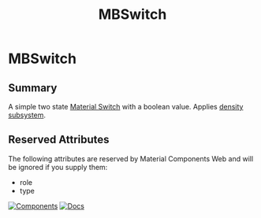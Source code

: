 ﻿---
uid: C.MBSwitch
title: MBSwitch
---
# MBSwitch

## Summary

A simple two state [Material Switch](https://material-web.dev/components/switch/) with a boolean value. Applies [density subsystem](xref:A.Density).

## Reserved Attributes

The following attributes are reserved by Material Components Web and will be ignored if you supply them:

- role
- type

[![Components](https://img.shields.io/static/v1?label=Components&message=Core&color=blue)](xref:A.CoreComponents)
[![Docs](https://img.shields.io/static/v1?label=API%20Documentation&message=MBSwitch&color=brightgreen)](xref:Material.Blazor.MBSwitch)

